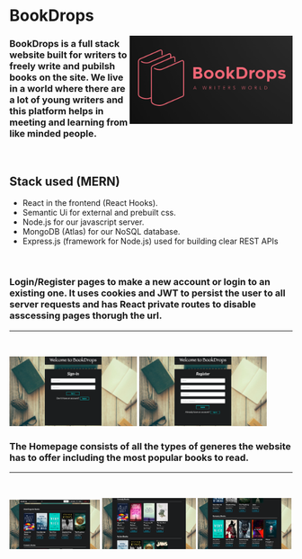 # **BookDrops**

<img src="images/logo.png" align="right"
     alt="Logo" width="290">


### BookDrops is a full stack website built for writers to freely write and pubilsh books on the site. We live in a world where there are a lot of young writers and this platform helps in meeting and learning from like minded people.
<br/>

## Stack used (MERN)

* React in the frontend (React Hooks).
* Semantic Ui for external and prebuilt css.
* Node.js for our javascript server.
* MongoDB (Atlas) for our NoSQL database.
* Express.js (framework for Node.js) used for building clear REST APIs 

<br/>

### Login/Register pages to make a new account or login to an existing one. It uses cookies and JWT to persist the user to all server requests and has React private routes to disable asscessing pages thorugh the url.
---
<br/>

<img src="images/login.png" 
     alt="Logo" width="45%" >
<img src="images/register.png" 
     alt="Logo" width="45%" >
<br/>

### The Homepage consists of all the types of generes the website has to offer including the most popular books to read.
---
<br/>

<img src="images/home1.png" 
     alt="Logo" width="32%">
<img src="images/home2.png" 
     alt="Logo" width="33%" >
<img src="images/home3.png"
     alt="Logo" width="33%" >